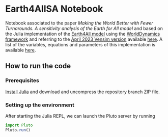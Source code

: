 # Earth4AllSA Notebook
Notebook associated to the paper *Making the World Better with Fewer Turnarounds. A sensitivity analysis of the Earth for All model* and based on the Julia implementation of the [Earth4All model](https://earth4all.life/the-science-rp/) using the [WorldDynamics framework](https://github.com/worlddynamics/WorldDynamics.jl) and referring to the [April 2023 Vensim version](https://web.archive.org/web/20220830093115/https://earth4all.life/the-science/) available [here](https://stockholmuniversity.app.box.com/s/uh7fjh52pvh7yx1mqfwqcyxdcvegrodf/folder/170558692760). A list of the variables, equations and parameters of this implementation is available [here](https://www.pilucrescenzi.it/e4asa/e4a.html).

## How to run the code

### Prerequisites

[Install Julia](https://julialang.org/) and download and uncompress the repository branch ZIP file.

### Setting up the environment

After starting the Julia REPL, we can launch the Pluto server by running
```jl
import Pluto
Pluto.run()
```
